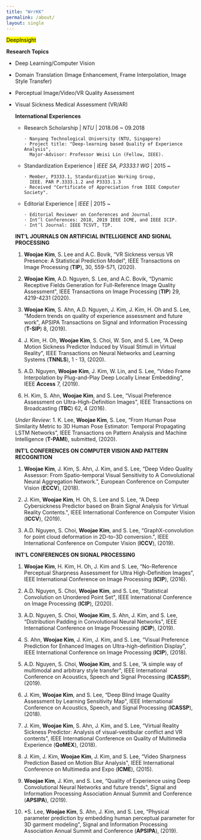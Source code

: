 ```yaml
---
title: "WrrKK"
permalink: /about/
layout: single
---
```


<mark>DeepInsight</mark>

**Research Topics**
- Deep Learning/Computer Vision
- Domain Translation (Image Enhancement, Frame Interpolation, Image Style Transfer)
- Perceptual Image/Video/VR Quality Assessment
- Visual Sickness Medical Assessment (VR/AR)

  **International Experiences**
  - Research Scholarship | *NTU* | 2018.06 ~ 09.2018

        · Nanyang Technological University (NTU, Singapore)
        · Project title: "Deep-learning based Quality of Experience Analysis",
          Major-Advisor: Professor Weisi Lin (Fellow, IEEE).

  - Standardization Experience | *IEEE SA, P3333.1 WG* | 2015 ~

        · Member, P3333.1, Standardization Working Group,
          IEEE. PAR P.3333.1.2 and P3333.1.3
        · Received "Certificate of Appreciation from IEEE Computer Society".

  - Editorial Experience | *IEEE* | 2015 ~

        · Editorial Reviewer on Conferences and Journal.
        · Int’l Conferences: 2018, 2019 IEEE ICME, and IEEE ICIP.
        · Int’l Journal: IEEE TCSVT, TIP.


  **INT’L JOURNALS ON ARTIFICIAL INTELLIGENCE AND SIGNAL PROCESSING**
  
  1. **Woojae Kim**, S. Lee and A.C. Bovik, “VR Sickness versus VR Presence: A Statistical Prediction Model", IEEE Transactions on Image Processing (**TIP**), 30, 559-571, (2020).
  
  2. **Woojae Kim**, A.D. Nguyen, S. Lee, and A.C. Bovik, “Dynamic Receptive Fields Generation for Full-Reference Image Quality Assessment", IEEE Transactions on Image Processing (**TIP**) 29, 4219-4231 (2020).
  
  3. **Woojae Kim**, S. Ahn, A.D. Nguyen, J. Kim, J. Kim, H. Oh and S. Lee, “Modern trends on quality of experience assessment and future work", APSIPA Transactions on Signal and Information Processing (**T-SIP**) 8, (2019).
  
  4. J. Kim, H. Oh, **Woojae Kim**, S. Choi, W. Son, and S. Lee, “A Deep Motion Sickness Predictor Induced by Visual Stimuli in Virtual Reality", IEEE Transactions on Neural Networks and Learning Systems (**TNNLS**), 1 - 13, (2020).
  
  5. A.D. Nguyen, **Woojae Kim**, J. Kim, W. Lin, and S. Lee, “Video Frame Interpolation by Plug-and-Play Deep Locally Linear Embedding", IEEE **Access** 7, (2019).
  
  6. H. Kim, S. Ahn, **Woojae Kim**, and S. Lee, “Visual Preference Assessment on Ultra-High-Definition Images", IEEE Transactions on Broadcasting (**TBC**) 62, 4 (2016).
  
  *Under Review*:  1. K. Lee, **Woojae Kim**, S. Lee, “From Human Pose Similarity Metric to 3D Human Pose Estimator: Temporal Propagating LSTM Networks”, IEEE Transactions on Pattern Analysis and Machine Intelligence (**T-PAMI**), submitted, (2020).
  
  **INT’L CONFERENCES ON COMPUTER VISION AND PATTERN RECOGNITION**
  
  1. **Woojae Kim**, J. Kim, S. Ahn, J. Kim, and S. Lee, “Deep Video Quality Assessor: From Spatio-temporal Visual Sensitivity to A Convolutional Neural Aggregation Network.", European Conference on Computer Vision (**ECCV**), (2018).
  
  2. J. Kim, **Woojae Kim**, H. Oh, S. Lee and S. Lee, “A Deep Cybersickness Predictor based on Brain Signal Analysis for Virtual Reality Contents.", IEEE International Conference on Computer Vision (**ICCV**), (2019).
  
  3. A.D. Nguyen, S. Choi, **Woojae Kim**, and S. Lee, “GraphX-convolution for point cloud deformation in 2D-to-3D conversion.", IEEE International Conference on Computer Vision (**ICCV**), (2019).
  
  **INT’L CONFERENCES ON SIGNAL PROCESSING**
  
  1. **Woojae Kim**, H. Kim, H. Oh, J. Kim and S. Lee, “No-Reference Perceptual Sharpness Assessment for Ultra High-Definition Images", IEEE International Conference on Image Processing (**ICIP**), (2016).
  
  2. A.D. Nguyen, S. Choi, **Woojae Kim**, and S. Lee, “Statistical Convolution on Unordered Point Set", IEEE International Conference on Image Processing (**ICIP**), (2020).
  
  3. A.D. Nguyen, S. Choi, **Woojae Kim**, S. Ahn, J. Kim, and S. Lee, “Distribution Padding in Convolutional Neural Networks", IEEE International Conference on Image Processing (**ICIP**), (2019).
  
  4. S. Ahn, **Woojae Kim**, J. Kim, J. Kim, and S. Lee, “Visual Preference Prediction for Enhanced Images on Ultra-high-definition Display", IEEE International Conference on Image Processing (**ICIP**), (2018).
  
  5. A.D. Nguyen, S. Choi, **Woojae Kim**, and S. Lee, “A simple way of multimodal and arbitrary style transfer", IEEE International Conference on Acoustics, Speech and Signal Processing (**ICASSP**), (2019).
  
  6. J. Kim, **Woojae Kim**, and S. Lee, “Deep Blind Image Quality Assessment by Learning Sensitivity Map", IEEE International Conference on Acoustics, Speech, and Signal Processing (**ICASSP**), (2018).
  
  7. J. Kim, **Woojae Kim**, S. Ahn, J. Kim, and S. Lee, “Virtual Reality Sickness Predictor: Analysis of visual-vestibular conflict and VR contents", IEEE International Conference on Quality of Multimedia Experience (**QoMEX**), (2018).
  
  8. J. Kim, J. Kim, **Woojae Kim**, J. Kim, and S. Lee, “Video Sharpness Prediction Based on Motion Blur Analysis", IEEE International Conference on Multimedia and Expo (**ICME**), (2015).
  
  9. **Woojae Kim**, J. Kim, and S. Lee, “Quality of Experience using Deep Convolutional Neural Networks and future trends", Signal and Information Processing Association Annual Summit and Conference (**APSIPA**), (2019).
  
  10. *S. Lee, **Woojae Kim**, S. Ahn, J. Kim, and S. Lee, “Physical parameter prediction by embedding human perceptual parameter for 3D garment modeling", Signal and Information Processing Association Annual Summit and Conference (**APSIPA**), (2019).
